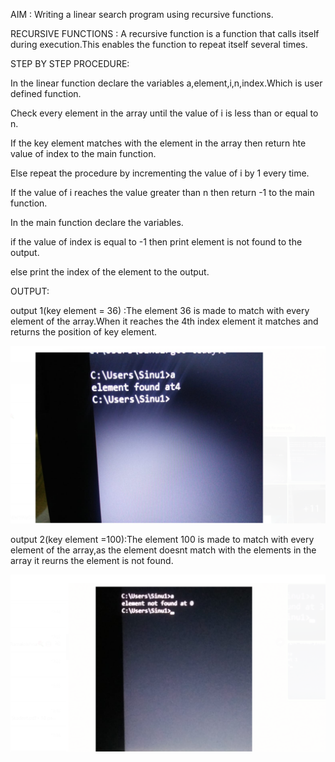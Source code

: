 AIM : Writing a linear search program using recursive functions.

RECURSIVE FUNCTIONS : A recursive function is a function that calls itself during execution.This enables the function to repeat itself several
times. 

STEP BY STEP PROCEDURE:
 
In the linear function declare the variables a,element,i,n,index.Which is user defined function.

Check every element in the array until the value of i is less than or equal to n.

If the key element matches with the element in the array then return hte value of index to the main function.

Else repeat the procedure by incrementing the value of i by 1 every time.
 
If the value of i reaches the value greater than n then return -1 to the main function.

In the main function declare the variables.

if the value of index is equal to -1 then print element is not found to the output.

else print the index of the element to the output.

OUTPUT:

output 1(key element = 36) :The element 36 is made to match with every element of the array.When it reaches the 4th index element it matches and returns the position of key element.

![recursive](output.png)
 
output 2(key element =100):The element 100 is made to match with every element of the array,as the element doesnt match with the elements in the array it reurns the element is not found.

![ls](output4.png)
